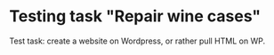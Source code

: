 # Testing task "Repair wine cases"  

Test task: create a website on Wordpress, or rather pull HTML on WP.
